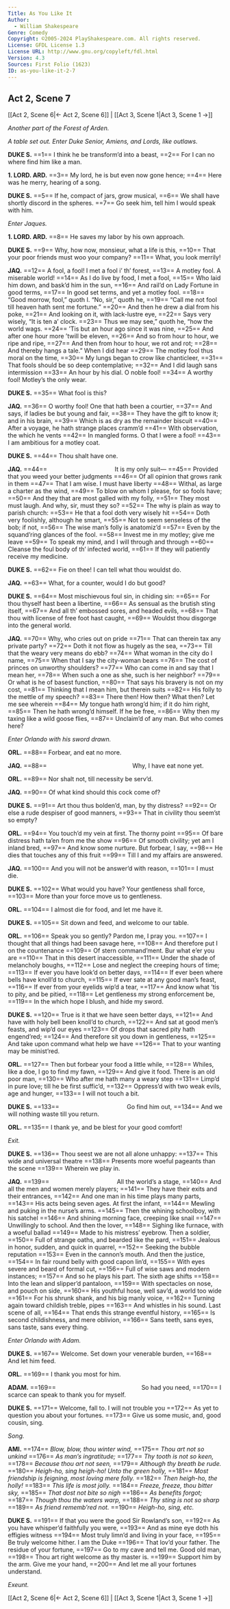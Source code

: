 ```yaml
---
Title: As You Like It
Author: 
  - William Shakespeare
Genre: Comedy
Copyright: ©2005-2024 PlayShakespeare.com. All rights reserved.
License: GFDL License 1.3
License URL: http://www.gnu.org/copyleft/fdl.html
Version: 4.3
Sources: First Folio (1623)
ID: as-you-like-it-2-7
---
```


## Act 2, Scene 7
[[Act 2, Scene 6|← Act 2, Scene 6]] | [[Act 3, Scene 1|Act 3, Scene 1 →]]

*Another part of the Forest of Arden.*

*A table set out. Enter Duke Senior, Amiens, and Lords, like outlaws.*

**DUKE S.**
==1== I think he be transform’d into a beast,
==2== For I can no where find him like a man.

**1. LORD. ARD.**
==3== My lord, he is but even now gone hence;
==4== Here was he merry, hearing of a song.

**DUKE S.**
==5== If he, compact of jars, grow musical,
==6== We shall have shortly discord in the spheres.
==7== Go seek him, tell him I would speak with him.

*Enter Jaques.*

**1. LORD. ARD.**
==8== He saves my labor by his own approach.

**DUKE S.**
==9== Why, how now, monsieur, what a life is this,
==10== That your poor friends must woo your company?
==11== What, you look merrily!

**JAQ.**
==12== A fool, a fool! I met a fool i’ th’ forest,
==13== A motley fool. A miserable world!
==14== As I do live by food, I met a fool,
==15== Who laid him down, and bask’d him in the sun,
==16== And rail’d on Lady Fortune in good terms,
==17== In good set terms, and yet a motley fool.
==18== “Good morrow, fool,” quoth I. “No, sir,” quoth he,
==19== “Call me not fool till heaven hath sent me fortune.”
==20== And then he drew a dial from his poke,
==21== And looking on it, with lack-lustre eye,
==22== Says very wisely, “It is ten a’ clock.
==23== Thus we may see,” quoth he, “how the world wags.
==24== ’Tis but an hour ago since it was nine,
==25== And after one hour more ’twill be eleven,
==26== And so from hour to hour, we ripe and ripe,
==27== And then from hour to hour, we rot and rot;
==28== And thereby hangs a tale.” When I did hear
==29== The motley fool thus moral on the time,
==30== My lungs began to crow like chanticleer,
==31== That fools should be so deep contemplative;
==32== And I did laugh sans intermission
==33== An hour by his dial. O noble fool!
==34== A worthy fool! Motley’s the only wear.

**DUKE S.**
==35== What fool is this?

**JAQ.**
==36== O worthy fool! One that hath been a courtier,
==37== And says, if ladies be but young and fair,
==38== They have the gift to know it; and in his brain,
==39== Which is as dry as the remainder biscuit
==40== After a voyage, he hath strange places cramm’d
==41== With observation, the which he vents
==42== In mangled forms. O that I were a fool!
==43== I am ambitious for a motley coat.

**DUKE S.**
==44== Thou shalt have one.

**JAQ.**
==44==            It is my only suit⁠—
==45== Provided that you weed your better judgments
==46== Of all opinion that grows rank in them
==47== That I am wise. I must have liberty
==48== Withal, as large a charter as the wind,
==49== To blow on whom I please, for so fools have;
==50== And they that are most galled with my folly,
==51== They most must laugh. And why, sir, must they so?
==52== The why is plain as way to parish church:
==53== He that a fool doth very wisely hit
==54== Doth very foolishly, although he smart,
==55== Not to seem senseless of the bob; if not,
==56== The wise man’s folly is anatomiz’d
==57== Even by the squand’ring glances of the fool.
==58== Invest me in my motley; give me leave
==59== To speak my mind, and I will through and through
==60== Cleanse the foul body of th’ infected world,
==61== If they will patiently receive my medicine.

**DUKE S.**
==62== Fie on thee! I can tell what thou wouldst do.

**JAQ.**
==63== What, for a counter, would I do but good?

**DUKE S.**
==64== Most mischievous foul sin, in chiding sin:
==65== For thou thyself hast been a libertine,
==66== As sensual as the brutish sting itself,
==67== And all th’ embossed sores, and headed evils,
==68== That thou with license of free foot hast caught,
==69== Wouldst thou disgorge into the general world.

**JAQ.**
==70== Why, who cries out on pride
==71== That can therein tax any private party?
==72== Doth it not flow as hugely as the sea,
==73== Till that the weary very means do ebb?
==74== What woman in the city do I name,
==75== When that I say the city-woman bears
==76== The cost of princes on unworthy shoulders?
==77== Who can come in and say that I mean her,
==78== When such a one as she, such is her neighbor?
==79== Or what is he of basest function,
==80== That says his bravery is not on my cost,
==81== Thinking that I mean him, but therein suits
==82== His folly to the mettle of my speech?
==83== There then! How then? What then? Let me see wherein
==84== My tongue hath wrong’d him; if it do him right,
==85== Then he hath wrong’d himself. If he be free,
==86== Why then my taxing like a wild goose flies,
==87== Unclaim’d of any man. But who comes here?

*Enter Orlando with his sword drawn.*

**ORL.**
==88== Forbear, and eat no more.

**JAQ.**
==88==               Why, I have eat none yet.

**ORL.**
==89== Nor shalt not, till necessity be serv’d.

**JAQ.**
==90== Of what kind should this cock come of?

**DUKE S.**
==91== Art thou thus bolden’d, man, by thy distress?
==92== Or else a rude despiser of good manners,
==93== That in civility thou seem’st so empty?

**ORL.**
==94== You touch’d my vein at first. The thorny point
==95== Of bare distress hath ta’en from me the show
==96== Of smooth civility; yet am I inland bred,
==97== And know some nurture. But forbear, I say,
==98== He dies that touches any of this fruit
==99== Till I and my affairs are answered.

**JAQ.**
==100== And you will not be answer’d with reason,
==101== I must die.

**DUKE S.**
==102== What would you have? Your gentleness shall force,
==103== More than your force move us to gentleness.

**ORL.**
==104== I almost die for food, and let me have it.

**DUKE S.**
==105== Sit down and feed, and welcome to our table.

**ORL.**
==106== Speak you so gently? Pardon me, I pray you.
==107== I thought that all things had been savage here,
==108== And therefore put I on the countenance
==109== Of stern command’ment. Bur what e’er you are
==110== That in this desert inaccessible,
==111== Under the shade of melancholy boughs,
==112== Lose and neglect the creeping hours of time;
==113== If ever you have look’d on better days,
==114== If ever been where bells have knoll’d to church,
==115== If ever sate at any good man’s feast,
==116== If ever from your eyelids wip’d a tear,
==117== And know what ’tis to pity, and be pitied,
==118== Let gentleness my strong enforcement be,
==119== In the which hope I blush, and hide my sword.

**DUKE S.**
==120== True is it that we have seen better days,
==121== And have with holy bell been knoll’d to church,
==122== And sat at good men’s feasts, and wip’d our eyes
==123== Of drops that sacred pity hath engend’red;
==124== And therefore sit you down in gentleness,
==125== And take upon command what help we have
==126== That to your wanting may be minist’red.

**ORL.**
==127== Then but forbear your food a little while,
==128== Whiles, like a doe, I go to find my fawn,
==129== And give it food. There is an old poor man,
==130== Who after me hath many a weary step
==131== Limp’d in pure love; till he be first suffic’d,
==132== Oppress’d with two weak evils, age and hunger,
==133== I will not touch a bit.

**DUKE S.**
==133==            Go find him out,
==134== And we will nothing waste till you return.

**ORL.**
==135== I thank ye, and be blest for your good comfort!

*Exit.*

**DUKE S.**
==136== Thou seest we are not all alone unhappy:
==137== This wide and universal theatre
==138== Presents more woeful pageants than the scene
==139== Wherein we play in.

**JAQ.**
==139==            All the world’s a stage,
==140== And all the men and women merely players;
==141== They have their exits and their entrances,
==142== And one man in his time plays many parts,
==143== His acts being seven ages. At first the infant,
==144== Mewling and puking in the nurse’s arms.
==145== Then the whining schoolboy, with his satchel
==146== And shining morning face, creeping like snail
==147== Unwillingly to school. And then the lover,
==148== Sighing like furnace, with a woeful ballad
==149== Made to his mistress’ eyebrow. Then a soldier,
==150== Full of strange oaths, and bearded like the pard,
==151== Jealous in honor, sudden, and quick in quarrel,
==152== Seeking the bubble reputation
==153== Even in the cannon’s mouth. And then the justice,
==154== In fair round belly with good capon lin’d,
==155== With eyes severe and beard of formal cut,
==156== Full of wise saws and modern instances;
==157== And so he plays his part. The sixth age shifts
==158== Into the lean and slipper’d pantaloon,
==159== With spectacles on nose, and pouch on side,
==160== His youthful hose, well sav’d, a world too wide
==161== For his shrunk shank, and his big manly voice,
==162== Turning again toward childish treble, pipes
==163== And whistles in his sound. Last scene of all,
==164== That ends this strange eventful history,
==165== Is second childishness, and mere oblivion,
==166== Sans teeth, sans eyes, sans taste, sans every thing.

*Enter Orlando with Adam.*

**DUKE S.**
==167== Welcome. Set down your venerable burden,
==168== And let him feed.

**ORL.**
==169== I thank you most for him.

**ADAM.**
==169==               So had you need,
==170== I scarce can speak to thank you for myself.

**DUKE S.**
==171== Welcome, fall to. I will not trouble you
==172== As yet to question you about your fortunes.
==173== Give us some music, and, good cousin, sing.

*Song.*

**AMI.**
==174== *Blow, blow, thou winter wind,*
==175== *Thou art not so unkind*
==176== *As man’s ingratitude;*
==177== *Thy tooth is not so keen,*
==178== *Because thou art not seen,*
==179== *Although thy breath be rude.*
==180== *Heigh-ho, sing heigh-ho! Unto the green holly,*
==181== *Most friendship is feigning, most loving mere folly.*
==182== *Then heigh-ho, the holly!*
==183== *This life is most jolly.*
==184== *Freeze, freeze, thou bitter sky,*
==185== *That dost not bite so nigh*
==186== *As benefits forgot;*
==187== *Though thou the waters warp,*
==188== *Thy sting is not so sharp*
==189== *As friend rememb’red not.*
==190== *Heigh-ho, sing, etc.*

**DUKE S.**
==191== If that you were the good Sir Rowland’s son,
==192== As you have whisper’d faithfully you were,
==193== And as mine eye doth his effigies witness
==194== Most truly limn’d and living in your face,
==195== Be truly welcome hither. I am the Duke
==196== That lov’d your father. The residue of your fortune,
==197== Go to my cave and tell me. Good old man,
==198== Thou art right welcome as thy master is.
==199== Support him by the arm. Give me your hand,
==200== And let me all your fortunes understand.

*Exeunt.*

[[Act 2, Scene 6|← Act 2, Scene 6]] | [[Act 3, Scene 1|Act 3, Scene 1 →]]